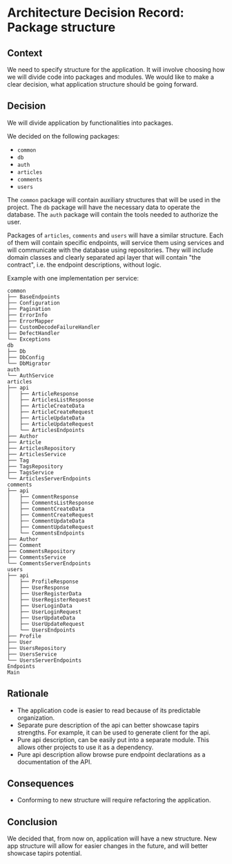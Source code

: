 # Architecture Decision Record: Package structure

## Context

We need to specify structure for the application. 
It will involve choosing how we will divide code into packages and modules. 
We would like to make a clear decision, what application structure should be going forward.

## Decision

We will divide application by functionalities into packages.

We decided on the following packages:
* `common`
* `db`
* `auth`
* `articles`
* `comments`
* `users`

The `common` package will contain auxiliary structures that will be used in the project.
The `db` package will have the necessary data to operate the database.
The `auth` package will contain the tools needed to authorize the user. 


Packages of `articles`, `comments` and `users` will have a similar structure. 
Each of them will contain specific endpoints, will service them using services and will communicate with the database using repositories.
They will include domain classes and clearly separated api layer that will contain "the contract", i.e. the endpoint descriptions, without logic.
  
Example with one implementation per service:

```
common
├── BaseEndpoints
├── Configuration
├── Pagination
├── ErrorInfo
├── ErrorMapper
├── CustomDecodeFailureHandler
├── DefectHandler
└── Exceptions
db
├── Db
├── DbConfig
└── DbMigrator
auth
└── AuthService
articles
├── api
│   ├── ArticleResponse
│   ├── ArticlesListResponse
│   ├── ArticleCreateData
│   ├── ArticleCreateRequest
│   ├── ArticleUpdateData
│   ├── ArticleUpdateRequest
│   └── ArticlesEndpoints
├── Author
├── Article
├── ArticlesRepository
├── ArticlesService
├── Tag
├── TagsRepository
├── TagsService
└── ArticlesServerEndpoints
comments
├── api
│   ├── CommentResponse
│   ├── CommentsListResponse
│   ├── CommentCreateData
│   ├── CommentCreateRequest
│   ├── CommentUpdateData
│   ├── CommentUpdateRequest
│   └── CommentsEndpoints
├── Author
├── Comment
├── CommentsRepository
├── CommentsService
└── CommentsServerEndpoints
users
├── api
│   ├── ProfileResponse
│   ├── UserResponse
│   ├── UserRegisterData
│   ├── UserRegisterRequest
│   ├── UserLoginData
│   ├── UserLoginRequest
│   ├── UserUpdateData
│   ├── UserUpdateRequest
│   └── UsersEndpoints
├── Profile
├── User
├── UsersRepository
├── UsersService
└── UsersServerEndpoints
Endpoints
Main
```


## Rationale

* The application code is easier to read because of its predictable organization.
* Separate pure description of the api can better showcase tapirs strengths. For example, it can be used to generate client for the api.
* Pure api description, can be easily put into a separate module. This allows other projects to use it as a dependency.
* Pure api description allow browse pure endpoint declarations as a documentation of the API.

## Consequences

* Conforming to new structure will require refactoring the application.

## Conclusion

We decided that, from now on, application will have a new structure. 
New app structure will allow for easier changes in the future, and will better showcase tapirs potential.
